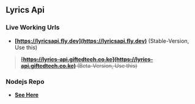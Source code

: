 ## Lyrics Api

### Live Working Urls
- **[https://lyricsapi.fly.dev](https://lyricsapi.fly.dev)** (Stable-Version, Use this)
  
> ~~**[https://lyrics-api.giftedtech.co.ke](https://lyrics-api.giftedtech.co.ke)** (Beta-Version, Use this)~~

### Nodejs Repo
- **[See Here](https://github.com/mauricegift/lyricsapi-js)**






